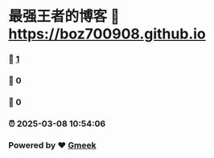 # 最强王者的博客 :link: https://boz700908.github.io 
### :page_facing_up: [1](https://boz700908.github.io/tag.html) 
### :speech_balloon: 0 
### :hibiscus: 0 
### :alarm_clock: 2025-03-08 10:54:06 
### Powered by :heart: [Gmeek](https://github.com/Meekdai/Gmeek)
